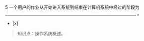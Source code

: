 5
一个用户的作业从开始进入系统到结束在计算机系统中经过的阶段为
__________________________________________________________________ 。
- [x]  

> 知识点：操作系统概述。
